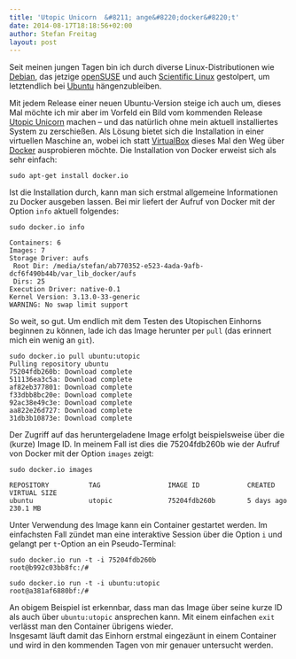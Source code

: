 ```yaml
---
title: 'Utopic Unicorn  &#8211; ange&#8220;docker&#8220;t'
date: 2014-08-17T18:18:56+02:00
author: Stefan Freitag
layout: post
---
```


Seit meinen jungen Tagen bin ich durch diverse Linux-Distributionen wie [Debian](http://www.debian.org/index.de.html "Debian Homepage"), das jetzige [openSUSE](http://de.opensuse.org/Hauptseite "openSUSE Homepage") und auch [Scientific Linux](https://www.scientificlinux.org/ "Scientific Linux Homepage") gestolpert, um letztendlich bei [Ubuntu](http://www.ubuntu.com/ "Ubuntu Homepage") hängenzubleiben.

Mit jedem Release einer neuen Ubuntu-Version steige ich auch um, dieses Mal möchte ich mir aber im Vorfeld ein Bild vom kommenden Release [Utopic Unicorn](http://wiki.ubuntuusers.de/Utopic_Unicorn "Wiki-Seite zu Utopic Unicorn") machen &#8211; und das natürlich ohne mein aktuell installiertes System zu zerschießen. Als Lösung bietet sich die Installation in einer virtuellen Maschine an, wobei ich statt [VirtualBox](https://www.virtualbox.org/ "VirtualBox Homepage") dieses Mal den Weg über [Docker](http://www.docker.com/ "Docker Homepage") ausprobieren möchte. Die Installation von Docker erweist sich als sehr einfach:

```shell
sudo apt-get install docker.io
```

Ist die Installation durch, kann man sich erstmal allgemeine Informationen zu Docker ausgeben lassen. Bei mir liefert der Aufruf von Docker mit der Option `info` aktuell folgendes:

```shell
sudo docker.io info

Containers: 6
Images: 7
Storage Driver: aufs
 Root Dir: /media/stefan/ab770352-e523-4ada-9afb-dcf6f490b44b/var_lib_docker/aufs
 Dirs: 25
Execution Driver: native-0.1
Kernel Version: 3.13.0-33-generic
WARNING: No swap limit support
```

So weit, so gut. Um endlich mit dem Testen des Utopischen Einhorns beginnen zu können, lade ich das Image herunter per `pull` (das erinnert mich ein wenig an `git`).

```shell
sudo docker.io pull ubuntu:utopic
Pulling repository ubuntu
75204fdb260b: Download complete
511136ea3c5a: Download complete
af82eb377801: Download complete
f33dbb8bc20e: Download complete
92ac38e49c3e: Download complete
aa822e26d727: Download complete
31db3b10873e: Download complete
```

Der Zugriff auf das heruntergeladene Image erfolgt beispielsweise über die (kurze) Image ID. In meinem Fall ist dies die 75204fdb260b wie der Aufruf von Docker mit der Option `images` zeigt:

```shell
sudo docker.io images 

REPOSITORY          TAG                 IMAGE ID            CREATED             VIRTUAL SIZE
ubuntu              utopic              75204fdb260b        5 days ago          230.1 MB
```

Unter Verwendung des Image kann ein Container gestartet werden. Im einfachsten Fall zündet man eine interaktive Session über die Option `i` und gelangt per `t`-Option an ein Pseudo-Terminal:

```shell
sudo docker.io run -t -i 75204fdb260b
root@b992c03bb8fc:/#

sudo docker.io run -t -i ubuntu:utopic
root@a381af6880bf:/#
```

An obigem Beispiel ist erkennbar, dass man das Image über seine kurze ID als auch über `ubuntu:utopic` ansprechen kann. Mit einem einfachen `exit` verlässt man den Container übrigens wieder.  
Insgesamt läuft damit das Einhorn erstmal eingezäunt in einem Container und wird in den kommenden Tagen von mir genauer untersucht werden.
